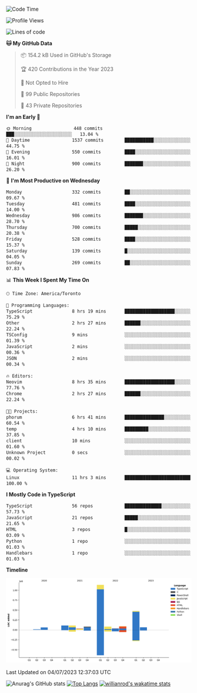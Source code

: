 <!--START_SECTION:waka-->
![Code Time](http://img.shields.io/badge/Code%20Time-377%20hrs%203%20mins-blue)

![Profile Views](http://img.shields.io/badge/Profile%20Views-0-blue)

![Lines of code](https://img.shields.io/badge/From%20Hello%20World%20I%27ve%20Written-2.3%20million%20lines%20of%20code-blue)

**🐱 My GitHub Data** 

> 📦 154.2 kB Used in GitHub's Storage 
 > 
> 🏆 420 Contributions in the Year 2023
 > 
> 🚫 Not Opted to Hire
 > 
> 📜 99 Public Repositories 
 > 
> 🔑 43 Private Repositories 
 > 
**I'm an Early 🐤** 

```text
🌞 Morning                448 commits         ███░░░░░░░░░░░░░░░░░░░░░░   13.04 % 
🌆 Daytime                1537 commits        ███████████░░░░░░░░░░░░░░   44.75 % 
🌃 Evening                550 commits         ████░░░░░░░░░░░░░░░░░░░░░   16.01 % 
🌙 Night                  900 commits         ███████░░░░░░░░░░░░░░░░░░   26.20 % 
```
📅 **I'm Most Productive on Wednesday** 

```text
Monday                   332 commits         ██░░░░░░░░░░░░░░░░░░░░░░░   09.67 % 
Tuesday                  481 commits         ████░░░░░░░░░░░░░░░░░░░░░   14.00 % 
Wednesday                986 commits         ███████░░░░░░░░░░░░░░░░░░   28.70 % 
Thursday                 700 commits         █████░░░░░░░░░░░░░░░░░░░░   20.38 % 
Friday                   528 commits         ████░░░░░░░░░░░░░░░░░░░░░   15.37 % 
Saturday                 139 commits         █░░░░░░░░░░░░░░░░░░░░░░░░   04.05 % 
Sunday                   269 commits         ██░░░░░░░░░░░░░░░░░░░░░░░   07.83 % 
```


📊 **This Week I Spent My Time On** 

```text
🕑︎ Time Zone: America/Toronto

💬 Programming Languages: 
TypeScript               8 hrs 19 mins       ███████████████████░░░░░░   75.29 % 
Other                    2 hrs 27 mins       ██████░░░░░░░░░░░░░░░░░░░   22.24 % 
TSConfig                 9 mins              ░░░░░░░░░░░░░░░░░░░░░░░░░   01.39 % 
JavaScript               2 mins              ░░░░░░░░░░░░░░░░░░░░░░░░░   00.36 % 
JSON                     2 mins              ░░░░░░░░░░░░░░░░░░░░░░░░░   00.34 % 

🔥 Editors: 
Neovim                   8 hrs 35 mins       ███████████████████░░░░░░   77.76 % 
Chrome                   2 hrs 27 mins       ██████░░░░░░░░░░░░░░░░░░░   22.24 % 

🐱‍💻 Projects: 
phorum                   6 hrs 41 mins       ███████████████░░░░░░░░░░   60.54 % 
temp                     4 hrs 10 mins       █████████░░░░░░░░░░░░░░░░   37.85 % 
client                   10 mins             ░░░░░░░░░░░░░░░░░░░░░░░░░   01.60 % 
Unknown Project          0 secs              ░░░░░░░░░░░░░░░░░░░░░░░░░   00.02 % 

💻 Operating System: 
Linux                    11 hrs 3 mins       █████████████████████████   100.00 % 
```

**I Mostly Code in TypeScript** 

```text
TypeScript               56 repos            ██████████████░░░░░░░░░░░   57.73 % 
JavaScript               21 repos            █████░░░░░░░░░░░░░░░░░░░░   21.65 % 
HTML                     3 repos             █░░░░░░░░░░░░░░░░░░░░░░░░   03.09 % 
Python                   1 repo              ░░░░░░░░░░░░░░░░░░░░░░░░░   01.03 % 
Handlebars               1 repo              ░░░░░░░░░░░░░░░░░░░░░░░░░   01.03 % 
```



**Timeline**

![Lines of Code chart](https://raw.githubusercontent.com/wise-introvert/wise-introvert/master/assets/bar_graph.png)


 Last Updated on 04/07/2023 12:37:03 UTC
<!--END_SECTION:waka-->

![Anurag's GitHub stats](https://github-readme-stats.vercel.app/api?username=wise-introvert&count_private=true&show_icons=true)
[![Top Langs](https://github-readme-stats.vercel.app/api/top-langs/?username=wise-introvert&langs_count=10)](https://github.com/anuraghazra/github-readme-stats)
[![willianrod's wakatime stats](https://github-readme-stats.vercel.app/api/wakatime?username=wiseintrovert)](https://github.com/anuraghazra/github-readme-stats)
